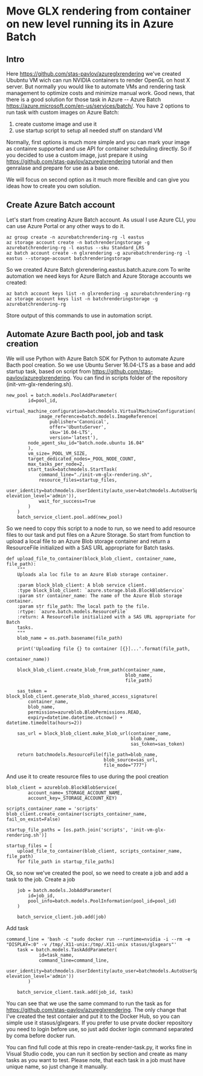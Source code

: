 # Move GLX rendering from container on new level running its in Azure Batch

## Intro
Here https://github.com/stas-pavlov/azureglxrendering we've created Ububntu VM wich can run NVIDIA containers to render OpenGL on host X server. But normally you would like to automate VMs and rendering task management to optimize costs and minimize manual work. Good news, that there is a good solution for those task in Azure -- Azure Batch https://azure.microsoft.com/en-us/services/batch/.
You have 2 options to run task with custom images on Azure Batch:
1. create custome image and use it
2. use startup script to setup all needed stuff on standard VM

Normally, first options is much more simple and you can mark your image as containre supported and use API for container scheduling directly. So if you decided to use a custom image, just prepare it using https://github.com/stas-pavlov/azureglxrendering tutorial and then genralase and prepare for use as a base one.

We will focus on second option as it much more flexible and can give you ideas how to create you own solution.

## Create Azure Batch account
Let's start from creating Azure Batch account. As usual I use Azure CLI, you can use Azure Portal or any other ways to do it.
```
az group create -n azurebatchrendering-rg -l eastus
az storage account create -n batchrenderingstorage -g azurebatchrendering-rg -l eastus --sku Standard_LRS
az batch account create -n glxrendering -g azurebatchrendering-rg -l eastus --storage-account batchrenderingstorage
```
So we created Azure Batch glxrendering.eastus.batch.azure.com
To write automation we need keys for Azure Batch and Azure Storage accounts we created:
```
az batch account keys list -n glxrendering -g azurebatchrendering-rg
az storage account keys list -n batchrenderingstorage -g azurebatchrendering-rg
```
Store output of this commands to use in automation script.

## Automate Azure Bacth pool, job and task creation
We will use Python with Azure Batch SDK for Python to automate Azure Bacth pool creation. So we use Ubuntu Server 16.04-LTS as a base and add startup task, based on script from https://github.com/stas-pavlov/azureglxrendering. You can find in scripts folder of the repository (init-vm-glx-rendering.sh).
```
new_pool = batch.models.PoolAddParameter(
        id=pool_id,
        virtual_machine_configuration=batchmodels.VirtualMachineConfiguration(
            image_reference=batch.models.ImageReference(
                publisher='Canonical',
                offer='UbuntuServer',
                sku='16.04-LTS',
                version='latest'),
        node_agent_sku_id="batch.node.ubuntu 16.04"
        ),
        vm_size=_POOL_VM_SIZE,
        target_dedicated_nodes=_POOL_NODE_COUNT,
        max_tasks_per_node=2,
        start_task=batchmodels.StartTask(
            command_line="./init-vm-glx-rendering.sh",
            resource_files=startup_files,
            user_identity=batchmodels.UserIdentity(auto_user=batchmodels.AutoUserSpecification(scope='task', elevation_level='admin')),
            wait_for_success=True
        )
    )
    batch_service_client.pool.add(new_pool)
```

So we need to copy this script to a node to run, so we need to add resource files to our task and put files on a Azure Storage. So start from function to upload a local file to an Azure Blob storage container and return a ResourceFile initialized with a SAS URL appropriate for Batch tasks.

```
def upload_file_to_container(block_blob_client, container_name, file_path):
    """
    Uploads ala loc file to an Azure Blob storage container.

    :param block_blob_client: A blob service client.
    :type block_blob_client: `azure.storage.blob.BlockBlobService`
    :param str container_name: The name of the Azure Blob storage container.
    :param str file_path: The local path to the file.
    :rtype: `azure.batch.models.ResourceFile`
    :return: A ResourceFile initialized with a SAS URL appropriate for Batch
    tasks.
    """
    blob_name = os.path.basename(file_path)

    print('Uploading file {} to container [{}]...'.format(file_path,
                                                          container_name))

    block_blob_client.create_blob_from_path(container_name,
                                            blob_name,
                                            file_path)

    sas_token = block_blob_client.generate_blob_shared_access_signature(
        container_name,
        blob_name,
        permission=azureblob.BlobPermissions.READ,
        expiry=datetime.datetime.utcnow() + datetime.timedelta(hours=2))

    sas_url = block_blob_client.make_blob_url(container_name,
                                              blob_name,
                                              sas_token=sas_token)

    return batchmodels.ResourceFile(file_path=blob_name,
                                    blob_source=sas_url,
                                    file_mode="777")
```
And use it to create resource files to use during the pool creation
```
blob_client = azureblob.BlockBlobService(
        account_name=_STORAGE_ACCOUNT_NAME,
        account_key=_STORAGE_ACCOUNT_KEY)

scripts_container_name = 'scripts'
blob_client.create_container(scripts_container_name, fail_on_exist=False)

startup_file_paths = [os.path.join('scripts', 'init-vm-glx-rendering.sh')]

startup_files = [
    upload_file_to_container(blob_client, scripts_container_name, file_path)
    for file_path in startup_file_paths]
```
Ok, so now we've created the pool, so we need to create a job and add a task to the job.
Create a job
```
    job = batch.models.JobAddParameter(
        id=job_id,
        pool_info=batch.models.PoolInformation(pool_id=pool_id)
    )

    batch_service_client.job.add(job)
```
Add task
```
command_line = 'bash -c "sudo docker run --runtime=nvidia -i --rm -e "DISPLAY=:0" -v /tmp/.X11-unix:/tmp/.X11-unix stasus/glxgears"'
    task = batch.models.TaskAddParameter(
            id=task_name,
            command_line=command_line,
            user_identity=batchmodels.UserIdentity(auto_user=batchmodels.AutoUserSpecification(scope='task', elevation_level='admin'))
        )

    batch_service_client.task.add(job_id, task)
```
You can see that we use the same command to run the task as for https://github.com/stas-pavlov/azureglxrendering. The only change that I've created the test contaier and put it to the Docker Hub, so you can simple use it stasus/glxgears. If you prefer to use prvate docker repository you need to login before use, so just add docker login command separated by coma before docker run.

You can find full code at this repo in create-render-task.py, it works fine in Visual Studio code, you can run it section by section and create as many tasks as you want to test. Please note, that each task in a job must have unique name, so just change it manually.



